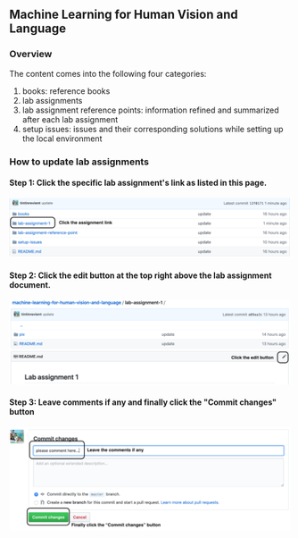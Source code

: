 ## Machine Learning for Human Vision and Language

### Overview

The content comes into the following four categories:
1. books: reference books
2. lab assignments
3. lab assignment reference points: information refined and summarized after each lab assignment
4. setup issues: issues and their corresponding solutions while setting up the local environment


### How to update lab assignments

#### Step 1: Click the specific lab assignment's link as listed in this page.
![step-1](./pix/step-1.png)

#### Step 2: Click the edit button at the top right above the lab assignment document.
![step-2](./pix/step-2.png)

#### Step 3: Leave comments if any and finally click the "Commit changes" button
![step-3](./pix/step-3.png)
